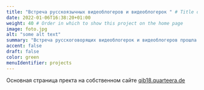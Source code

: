 ```yaml
---
title: "Встреча русскоязычных видеоблогеров и видеоблогерок " # Title of your project
date: 2022-01-06T16:38:20+01:00
weight: 40 # Order in which to show this project on the home page
image: foto.jpg
alt: "some alt text"
summary: "Встреча русскоговорящих видеоблогерок и видеоблогеров прошла в Берлине с 24 по 30 июля 2018 года."
accent: false
draft: false
color: green
menuIdentifier: projects
---
```

Основная страница пректа на собственном сайте [qib18.quarteera.de](https://qib18.quarteera.de)